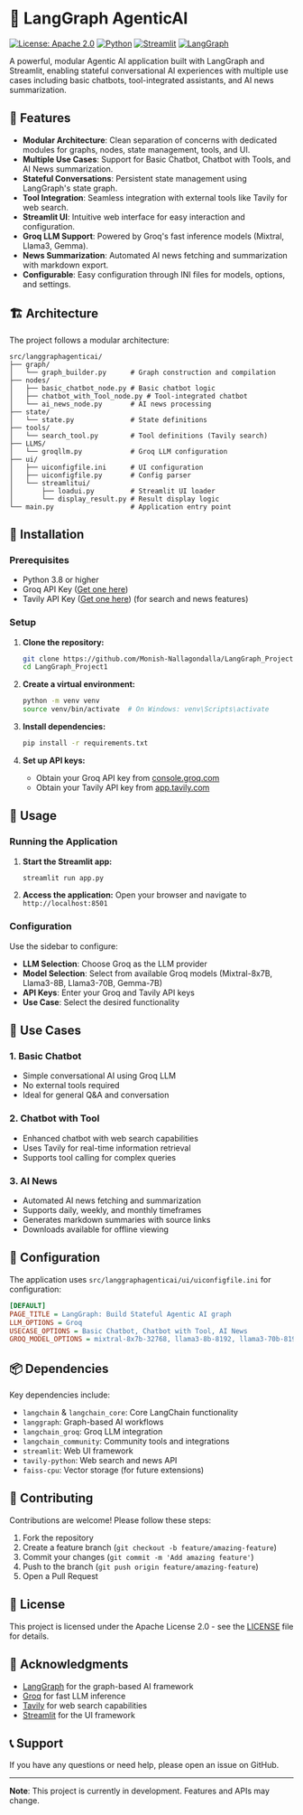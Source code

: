 # 🤖 LangGraph AgenticAI

[![License: Apache 2.0](https://img.shields.io/badge/License-Apache%202.0-blue.svg)](https://opensource.org/licenses/Apache-2.0)
[![Python](https://img.shields.io/badge/Python-3.8+-blue.svg)](https://www.python.org/)
[![Streamlit](https://img.shields.io/badge/Streamlit-1.42.0-red.svg)](https://streamlit.io/)
[![LangGraph](https://img.shields.io/badge/LangGraph-latest-green.svg)](https://github.com/langchain-ai/langgraph)

A powerful, modular Agentic AI application built with LangGraph and Streamlit, enabling stateful conversational AI experiences with multiple use cases including basic chatbots, tool-integrated assistants, and AI news summarization.

## 🌟 Features

- **Modular Architecture**: Clean separation of concerns with dedicated modules for graphs, nodes, state management, tools, and UI.
- **Multiple Use Cases**: Support for Basic Chatbot, Chatbot with Tools, and AI News summarization.
- **Stateful Conversations**: Persistent state management using LangGraph's state graph.
- **Tool Integration**: Seamless integration with external tools like Tavily for web search.
- **Streamlit UI**: Intuitive web interface for easy interaction and configuration.
- **Groq LLM Support**: Powered by Groq's fast inference models (Mixtral, Llama3, Gemma).
- **News Summarization**: Automated AI news fetching and summarization with markdown export.
- **Configurable**: Easy configuration through INI files for models, options, and settings.

## 🏗️ Architecture

The project follows a modular architecture:

```
src/langgraphagenticai/
├── graph/
│   └── graph_builder.py      # Graph construction and compilation
├── nodes/
│   ├── basic_chatbot_node.py # Basic chatbot logic
│   ├── chatbot_with_Tool_node.py # Tool-integrated chatbot
│   └── ai_news_node.py       # AI news processing
├── state/
│   └── state.py              # State definitions
├── tools/
│   └── search_tool.py        # Tool definitions (Tavily search)
├── LLMS/
│   └── groqllm.py            # Groq LLM configuration
├── ui/
│   ├── uiconfigfile.ini      # UI configuration
│   ├── uiconfigfile.py       # Config parser
│   └── streamlitui/
│       ├── loadui.py         # Streamlit UI loader
│       └── display_result.py # Result display logic
└── main.py                   # Application entry point
```

## 🚀 Installation

### Prerequisites

- Python 3.8 or higher
- Groq API Key ([Get one here](https://console.groq.com/keys))
- Tavily API Key ([Get one here](https://app.tavily.com/home)) (for search and news features)

### Setup

1. **Clone the repository:**
   ```bash
   git clone https://github.com/Monish-Nallagondalla/LangGraph_Project1.git
   cd LangGraph_Project1
   ```

2. **Create a virtual environment:**
   ```bash
   python -m venv venv
   source venv/bin/activate  # On Windows: venv\Scripts\activate
   ```

3. **Install dependencies:**
   ```bash
   pip install -r requirements.txt
   ```

4. **Set up API keys:**
   - Obtain your Groq API key from [console.groq.com](https://console.groq.com/keys)
   - Obtain your Tavily API key from [app.tavily.com](https://app.tavily.com/home)

## 📖 Usage

### Running the Application

1. **Start the Streamlit app:**
   ```bash
   streamlit run app.py
   ```

2. **Access the application:**
   Open your browser and navigate to `http://localhost:8501`

### Configuration

Use the sidebar to configure:

- **LLM Selection**: Choose Groq as the LLM provider
- **Model Selection**: Select from available Groq models (Mixtral-8x7B, Llama3-8B, Llama3-70B, Gemma-7B)
- **API Keys**: Enter your Groq and Tavily API keys
- **Use Case**: Select the desired functionality

## 🎯 Use Cases

### 1. Basic Chatbot
- Simple conversational AI using Groq LLM
- No external tools required
- Ideal for general Q&A and conversation

### 2. Chatbot with Tool
- Enhanced chatbot with web search capabilities
- Uses Tavily for real-time information retrieval
- Supports tool calling for complex queries

### 3. AI News
- Automated AI news fetching and summarization
- Supports daily, weekly, and monthly timeframes
- Generates markdown summaries with source links
- Downloads available for offline viewing

## 🔧 Configuration

The application uses `src/langgraphagenticai/ui/uiconfigfile.ini` for configuration:

```ini
[DEFAULT]
PAGE_TITLE = LangGraph: Build Stateful Agentic AI graph
LLM_OPTIONS = Groq
USECASE_OPTIONS = Basic Chatbot, Chatbot with Tool, AI News
GROQ_MODEL_OPTIONS = mixtral-8x7b-32768, llama3-8b-8192, llama3-70b-8192, gemma-7b-it
```

## 📦 Dependencies

Key dependencies include:

- `langchain` & `langchain_core`: Core LangChain functionality
- `langgraph`: Graph-based AI workflows
- `langchain_groq`: Groq LLM integration
- `langchain_community`: Community tools and integrations
- `streamlit`: Web UI framework
- `tavily-python`: Web search and news API
- `faiss-cpu`: Vector storage (for future extensions)

## 🤝 Contributing

Contributions are welcome! Please follow these steps:

1. Fork the repository
2. Create a feature branch (`git checkout -b feature/amazing-feature`)
3. Commit your changes (`git commit -m 'Add amazing feature'`)
4. Push to the branch (`git push origin feature/amazing-feature`)
5. Open a Pull Request

## 📄 License

This project is licensed under the Apache License 2.0 - see the [LICENSE](LICENSE) file for details.

## 🙏 Acknowledgments

- [LangGraph](https://github.com/langchain-ai/langgraph) for the graph-based AI framework
- [Groq](https://groq.com/) for fast LLM inference
- [Tavily](https://tavily.com/) for web search capabilities
- [Streamlit](https://streamlit.io/) for the UI framework

## 📞 Support

If you have any questions or need help, please open an issue on GitHub.

---

**Note**: This project is currently in development. Features and APIs may change.
